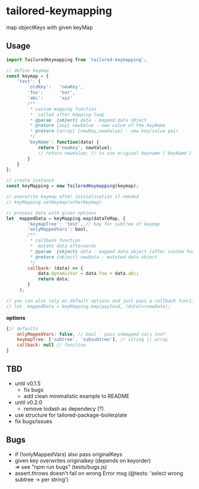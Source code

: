 # tailored-keymapping
map objectKeys with given keyMap

## Usage
```JavaScript
import TailoredKeymapping from 'tailored-keymapping';

// define keymap
const keymap = {
    'test': {
        'oldKey':   'newKey',
        'foo':      'bar',
        'abc':      'xyz'
        /**
         * custom mapping function
         *  called after mapping loop
         * @param  {object} data - mapped data object
         * @return {any} newValue - new value of the keyName
         * @return {array} [newKey,newValue] - new key/value pair
         */
        'keyName': function(data) {
            return ['newKey', newValue];
            // return newValue; // to use original keyname ('keyName')
        }
    }
};

// create instance
const keyMapping = new TailoredKeymapping(keymap);

// overwrite keymap after initialisation if needed
// keyMapping.setKeymap(otherKeymap)

// process data with given options
let  mappedData = keyMapping.map(dataToMap, {
        'keymapTree': 'test', // key for subtree of keymap
        'onlyMappedVars': bool,
        /**
         * callback function
         *  mutate data afterwards
         * @param  {object} data - mapped data object (after custom functions)
         * @return {object} newData - mutated data object
         */
        callback: (data) => {
            data.dynamicVar = data.foo + data.abc;
            return data;
        }
     );

// you can also rely on default options and just pass a callback function
// let  mappedData = keyMapping.map(payload, (data)=>newData);
```
__options__
```JavaScript
{// defaults
    onlyMappedVars: false, // bool - pass unmapped vars too?
    keymapTree: ['subtree', 'subsubtree'], // string || array
    callback: null // function
}
```

## TBD
* until v0.1.5
    * fix bugs
    * add clean minimalistic example to README
* until v0.2.0
    * remove lodash as dependecy (?)
* use structure for tailored-package-boilerplate
* fix bugs/issues

## Bugs
* if (!onlyMappedVars) also pass originalKeys
* given key overwrites originalkey (depends on keyorder)  
    => see "npm run bugs" (tests/bugs.js)
* assert.throws doesn't fail on wrong Error msg (@tests: 'select wrong subtree -> per string')


